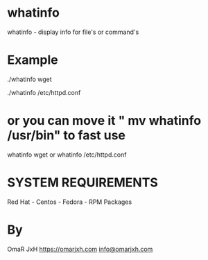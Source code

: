whatinfo
========

whatinfo - display info for file's or command's

Example
=======

./whatinfo wget

./whatinfo /etc/httpd.conf

or you can move it " mv whatinfo /usr/bin" to fast use
===================

whatinfo wget
or
whatinfo /etc/httpd.conf

SYSTEM REQUIREMENTS
========

Red Hat - Centos - Fedora - RPM Packages

By
==================
OmaR JxH
https://omarjxh.com
info@omarjxh.com
